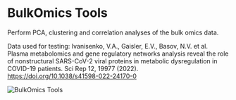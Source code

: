 # BulkOmics Tools
Perform PCA, clustering and correlation analyses of the bulk omics data.

Data used for testing:
Ivanisenko, V.A., Gaisler, E.V., Basov, N.V. et al. Plasma metabolomics and gene regulatory networks analysis reveal the role of nonstructural SARS-CoV-2 viral proteins in metabolic dysregulation in COVID-19 patients. Sci Rep 12, 19977 (2022). 
https://doi.org/10.1038/s41598-022-24170-0

![BulkOmics Tools](https://github.com/user-attachments/assets/2a1aaef8-a4c5-4c48-8db3-c11e4729a770)
